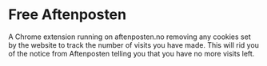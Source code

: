 # Free Aftenposten

A Chrome extension running on aftenposten.no removing any cookies set by the website to track the number of visits you have made. This will rid you of the notice from Aftenposten telling you that you have no more visits left.
